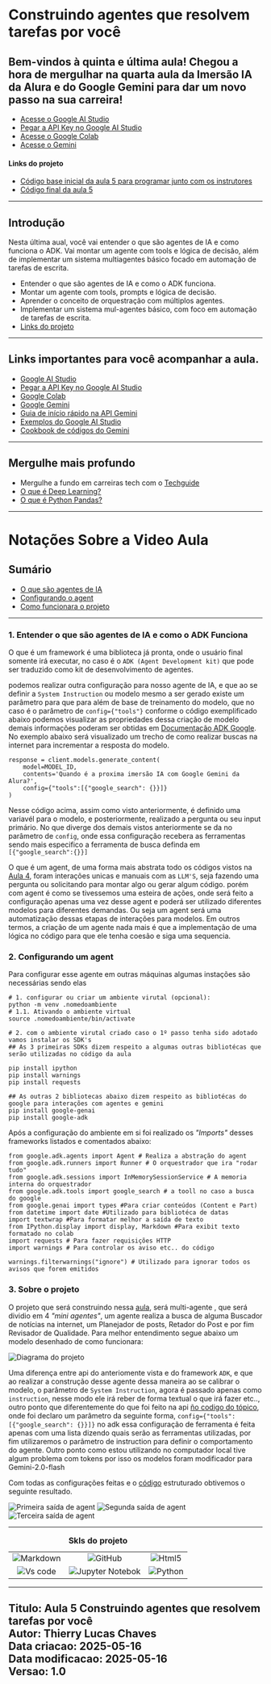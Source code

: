 # Construindo agentes que resolvem tarefas por você

## Bem-vindos à quinta e última aula!  Chegou a hora de mergulhar na quarta aula da **Imersão IA da Alura e do Google Gemini** para dar um novo passo na sua carreira!  

- [Acesse o Google AI Studio](https://aistudio.google.com/app/prompts/new_chat?utm_source=website&utm_medium=referral&utm_campaign=Alura-may-25)
- [Pegar a API Key no Google AI Studio](https://aistudio.google.com/app/apikey?utm_source=website&utm_medium=referral&utm_campaign=Alura-may-25)
- [Acesse o Google Colab](https://colab.research.google.com/)
- [Acesse o Gemini](https://gemini.google.com/app?android-min-version=301356232&ios-min-version=322.0&is_sa=1&campaign_id=alura_may25&utm_source=alura&utm_medium=referral&utm_campaign=alura_may25&pt=9008&mt=8&ct=ref-alura-brmay25)

#### Links do projeto 
- [Código base inicial da aula 5 para programar junto com os instrutores](https://colab.research.google.com/drive/1JvMd5qKbIRaaypwC5gozr4UPURh3qqsQ)
- [Código final da aula 5](https://colab.research.google.com/drive/17woE3RUf5lZMEaPeRl-USp3jqaJWQqLC)
---
## Introdução 
Nesta última aual, você vai entender o que são agentes de IA e como funciona o ADK. Vai montar um agente com tools e lógica de decisão, além de implementar um sistema multiagentes básico focado em automação de tarefas de escrita. 
- Entender o que são agentes de IA e como o ADK funciona. 
- Montar um agente com tools, prompts e lógica de decisão. 
- Aprender o conceito de orquestração com múltiplos agentes. 
- Implementar um sistema mul-agentes básico, com foco em automação de tarefas de escrita. 
- [Links do projeto](#links-do-projeto)
---
## Links importantes para você acompanhar a aula. 
- [Google AI Studio](https://aistudio.google.com/app/prompts/new_chat?utm_source=website&utm_medium=referral&utm_campaign=Alura-may-25)
- [Pegar a API Key no Google AI Studio](https://aistudio.google.com/app/apikey?utm_source=website&utm_medium=referral&utm_campaign=Alura-may-25)
- [Google Colab](https://colab.research.google.com/)
- [Google Gemini](https://gemini.google.com/app?android-min-version=301356232&ios-min-version=322.0&is_sa=1&campaign_id=alura_may25&utm_source=alura&utm_medium=referral&utm_campaign=alura_may25&pt=9008&mt=8&ct=ref-alura-brmay25)
- [Guia de início rápido na API Gemini](https://ai.google.dev/gemini-api/docs?utm_source=website&utm_medium=referral&utm_campaign=Alura-may-25&hl=pt-br)
- [Exemplos do Google AI Studio](https://ai.google.dev/gemini-api/prompts?utm_source=website&utm_medium=referral&utm_campaign=Alura-may-25&hl=pt-br)
- [Cookbook de códigos do Gemini](https://github.com/google-gemini/cookbook)

--- 
## Mergulhe mais profundo 
- Mergulhe a fundo em carreiras tech com o [Techguide](https://techguide.sh/)
- [O que é Deep Learning?](https://www.alura.com.br/artigos/deep-learning-deep-fake)
- [O que é Python Pandas?](https://www.alura.com.br/artigos/pandas-o-que-e-para-que-serve-como-instalar)
---

# Notações Sobre a Video Aula 

## Sumário
- [O que são agentes de IA](#1-entender-o-que-são-agentes-de-ia-e-como-o-adk-funciona)
- [Configurando o agent](#11-como-o-adk-funciona)
- [Como funcionara o projeto](#3-sobre-o-projeto)
---
### 1. Entender o que são agentes de IA e como o ADK Funciona 
O que é um framework é uma biblioteca já pronta, onde o usuário final somente irá executar, no caso é o `ADK (Agent Development kit)` que pode ser traduzido como kit de desenvolvimento de agentes.   

podemos realizar outra configuração para nosso agente de IA, e que ao se definir a `System Instruction` ou modelo mesmo a ser gerado existe um parâmetro para que para além de base de treinamento do modelo, que no caso é o parâmetro de `config={"tools"}` conforme o código exemplificado abaixo podemos visualizar as propriedades dessa criação de modelo demais informações poderam ser obtidas em [Documentação ADK Google](https://google.github.io/adk-docs/). No exemplo abaixo será visualizado um trecho de como realizar buscas na internet para incrementar a resposta do modelo. 
```
response = client.models.generate_content(
    model=MODEL_ID, 
    contents='Quando é a proxima imersão IA com Google Gemini da Alura?', 
    config={"tools":[{"google_search": {}}]}
)
```
Nesse código acima, assim como visto anteriormente, é definido uma variavél para o modelo, e posteriormente, realizado a pergunta ou seu input primário. No que diverge dos demais vistos anteriormente se da no parâmetro de `config`, onde essa configuração recebera as ferramentas sendo mais especifico a ferramenta de busca definda em `[{"google_search":{}}]`

O que é um agent, de uma forma mais abstrata todo os códigos vistos na [Aula 4](../aula_4_primeiro-chatbot-com-ia/aula_4_primeiro-chatbot-com-ia.md), foram interações unicas e manuais com as `LLM'S`, seja fazendo uma pergunta ou solicitando para montar algo ou gerar algum código. porém com agent é como se tivessemos uma esteira de ações, onde será feito a configuração apenas uma vez desse agent e poderá ser utilizado diferentes modelos para diferentes demandas. Ou seja um agent será uma automatização dessas etapas de interações para modelos. 
Em outros termos, a criação de um agente nada mais é que a implementação de uma lógica no código para que ele tenha coesão e siga uma sequencia. 

### 2. Configurando um agent 
Para configurar esse agente em outras máquinas algumas instações são necessárias sendo elas 
```
# 1. configurar ou criar um ambiente virutal (opcional):
python -m venv .nomedoambiente
# 1.1. Ativando o ambiente virtual
source .nomedoambiente/bin/activate

# 2. com o ambiente virutal criado caso o 1º passo tenha sido adotado vamos instalar os SDK's
## As 3 primeiras SDKs dizem respeito a algumas outras bibliotécas que serão utilizadas no código da aula

pip install ipython 
pip install warnings
pip install requests

## As outras 2 bibliotecas abaixo dizem respeito as bibliotécas do google para interações com agentes e gemini
pip install google-genai
pip install google-adk

```
Após a configuração do ambiente em si foi realizado os *"Imports"* desses frameworks listados e comentados abaixo:
```
from google.adk.agents import Agent # Realiza a abstração do agent 
from google.adk.runners import Runner # O orquestrador que ira "rodar tudo"
from google.adk.sessions import InMemorySessionService # A memoria interna do orquestrador 
from google.adk.tools import google_search # a tooll no caso a busca do google 
from google.genai import types #Para criar conteúdos (Content e Part)
from datetime import date #Utilizado para bibliotéca de datas 
import textwrap #Para formatar melhor a saída de texto 
from IPython.display import display, Markdown #Para exibit texto formatado no colab 
import requests # Para fazer requisições HTTP
import warnings # Para controlar os aviso etc.. do código 

warnings.filterwarnings("ignore") # Utilizado para ignorar todos os avisos que forem emitidos 
```

### 3. Sobre o projeto 
O projeto que será construindo nessa [aula](src/agente_alura.ipynb), será multi-agente , que será dividio em 4 *"mini agentes"*, um agente realiza a busca de alguma Buscador de notícias na internet, um Planejador de posts, Retador do Post e por fim Revisador de Qualidade. Para melhor entendimento segue abaixo um modelo desenhado de como funcionara:
     <div id="diag_proj">
      <img src="imgs/RASCUNHO_PROJETO.png" alt="Diagrama do projeto">
      </div>

Uma diferença entre api do anteriomente vista e do framework `ADK`, e que ao realizar a construção desse agente dessa maneira ao se calibrar o modelo, o parâmetro de `System Instruction`, agora é passado apenas como `instruction`, nesse modo ele irá reber de forma textual o que irá fazer etc.., outro ponto que diferentemente do que foi feito na api [ño codigo do tópico](#1-entender-o-que-são-agentes-de-ia-e-como-o-adk-funciona), onde foi declaro um parâmetro da seguinte forma, `config={"tools":[{"google_search": {}}]}` no adk essa configuração de ferramenta é feita apenas com uma lista dizendo quais serão as ferramentas utilizadas, por fim utilizaremos o parâmetro de instruction para definir o comportamento do agente. 
Outro ponto como estou utilizando no computador local tive algum problema com tokens por isso os modelos foram modificador para Gemini-2.0-flash

Com todas as configurações feitas e o [código](src/agente_alura.ipynb) estruturado obtivemos o seguinte resultado.   
     <div id="saida_agent">
      <img src="imgs/saida_agent_1.png" alt="Primeira saída de agent">
      <img src="imgs/saida_agent_2.png" alt="Segunda saída de agent">
      <img src="imgs/saida_agent_3.png" alt="Terceira saída de agent">
      </div>

---
  <table style="text-align: center; width: 100%;"> 
  <caption><b>Skls do projeto </b></caption>
  <tr>
      <td style="text-align: center;">
      <img alt="Markdown" src="https://img.shields.io/badge/markdown-%23000000.svg?style=for-the-badge&logo=markdown&logoColor=white"/>
      </td>
      <td style="text-align: center;">
      <img alt="GitHub" src="https://img.shields.io/badge/github-%23121011.svg?style=for-the-badge&logo=github&logoColor=white"/>
      </td>
      <td style="text-align: center;">
      <img alt="Html5" src="https://img.shields.io/badge/html5-%23E34F26.svg?style=for-the-badge&logo=html5&logoColor=white"/>
      </td>
  </tr>
  <tr>
      <td style="text-align: center;">
      <img alt="Vs code" src="https://img.shields.io/badge/Visual%20Studio%20Code-0078d7.svg?style=for-the-badge&logo=visual-studio-code&logoColor=white"/>
      </td>
      <td style="text-align: center;">
      <img alt="Jupyter Notebok" src=https://img.shields.io/badge/jupyter-%23FA0F00.svg?style=for-the-badge&logo=jupyter&logoColor=white"/>
      </td>
      <td style="text-align: center;">
      <img alt="Python" src="https://img.shields.io/badge/python-3670A0?style=for-the-badge&logo=python&logoColor=ffdd54"/>
      </td>
  </tr>
  </table>   

  ---
Titulo: Aula 5 Construindo agentes que resolvem tarefas por você  
Autor: Thierry Lucas Chaves  
Data criacao: 2025-05-16  
Data modificacao: 2025-05-16  
Versao: 1.0    
---
